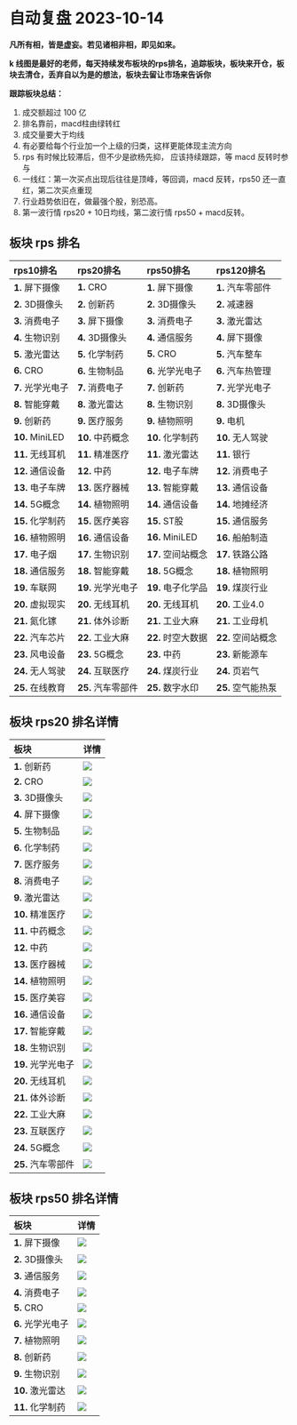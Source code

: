 # 自动复盘 2023-10-14

**凡所有相，皆是虚妄。若见诸相非相，即见如来。**

**k 线图是最好的老师，每天持续发布板块的rps排名，追踪板块，板块来开仓，板块去清仓，丢弃自以为是的想法，板块去留让市场来告诉你**
        
**跟踪板块总结：**
1. 成交额超过 100 亿
2. 排名靠前，macd柱由绿转红
3. 成交量要大于均线
4. 有必要给每个行业加一个上级的归类，这样更能体现主流方向
5. rps 有时候比较滞后，但不少是欲杨先抑， 应该持续跟踪，等 macd 反转时参与
6. 一线红：第一次买点出现后往往是顶峰，等回调，macd 反转，rps50 还一直红，第二次买点重现
7. 行业趋势依旧在，做最强个股，别恐高。
8. 第一波行情 rps20 + 10日均线，第二波行情 rps50 + macd反转。
        
## 板块 rps 排名
| rps10排名         | rps20排名          | rps50排名          | rps120排名         |
|:------------------|:-------------------|:-------------------|:-------------------|
| **1.** 屏下摄像   | **1.** CRO         | **1.** 屏下摄像    | **1.** 汽车零部件  |
| **2.** 3D摄像头   | **2.** 创新药      | **2.** 3D摄像头    | **2.** 减速器      |
| **3.** 消费电子   | **3.** 屏下摄像    | **3.** 消费电子    | **3.** 激光雷达    |
| **4.** 生物识别   | **4.** 3D摄像头    | **4.** 通信服务    | **4.** 屏下摄像    |
| **5.** 激光雷达   | **5.** 化学制药    | **5.** CRO         | **5.** 汽车整车    |
| **6.** CRO        | **6.** 生物制品    | **6.** 光学光电子  | **6.** 汽车热管理  |
| **7.** 光学光电子 | **7.** 消费电子    | **7.** 创新药      | **7.** 光学光电子  |
| **8.** 智能穿戴   | **8.** 激光雷达    | **8.** 生物识别    | **8.** 3D摄像头    |
| **9.** 创新药     | **9.** 医疗服务    | **9.** 植物照明    | **9.** 电机        |
| **10.** MiniLED   | **10.** 中药概念   | **10.** 化学制药   | **10.** 无人驾驶   |
| **11.** 无线耳机  | **11.** 精准医疗   | **11.** 激光雷达   | **11.** 银行       |
| **12.** 通信设备  | **12.** 中药       | **12.** 电子车牌   | **12.** 消费电子   |
| **13.** 电子车牌  | **13.** 医疗器械   | **13.** 智能穿戴   | **13.** 通信设备   |
| **14.** 5G概念    | **14.** 植物照明   | **14.** 通信设备   | **14.** 地摊经济   |
| **15.** 化学制药  | **15.** 医疗美容   | **15.** ST股       | **15.** 通信服务   |
| **16.** 植物照明  | **16.** 通信设备   | **16.** MiniLED    | **16.** 船舶制造   |
| **17.** 电子烟    | **17.** 生物识别   | **17.** 空间站概念 | **17.** 铁路公路   |
| **18.** 通信服务  | **18.** 智能穿戴   | **18.** 5G概念     | **18.** 植物照明   |
| **19.** 车联网    | **19.** 光学光电子 | **19.** 电子化学品 | **19.** 煤炭行业   |
| **20.** 虚拟现实  | **20.** 无线耳机   | **20.** 无线耳机   | **20.** 工业4.0    |
| **21.** 氮化镓    | **21.** 体外诊断   | **21.** 工业大麻   | **21.** 工业母机   |
| **22.** 汽车芯片  | **22.** 工业大麻   | **22.** 时空大数据 | **22.** 空间站概念 |
| **23.** 风电设备  | **23.** 5G概念     | **23.** 中药       | **23.** 新能源车   |
| **24.** 无人驾驶  | **24.** 互联医疗   | **24.** 煤炭行业   | **24.** 页岩气     |
| **25.** 在线教育  | **25.** 汽车零部件 | **25.** 数字水印   | **25.** 空气能热泵 |
## 板块 rps20 排名详情
| 板块               | 详情                                                                                                 |
|:-------------------|:-----------------------------------------------------------------------------------------------------|
| **1.** 创新药      | ![](https://sykent-blog-image.oss-cn-beijing.aliyuncs.com/quant/image/2023/10/1697270568618-tmp.jpg) |
| **2.** CRO         | ![](https://sykent-blog-image.oss-cn-beijing.aliyuncs.com/quant/image/2023/10/1697270569970-tmp.jpg) |
| **3.** 3D摄像头    | ![](https://sykent-blog-image.oss-cn-beijing.aliyuncs.com/quant/image/2023/10/1697270571036-tmp.jpg) |
| **4.** 屏下摄像    | ![](https://sykent-blog-image.oss-cn-beijing.aliyuncs.com/quant/image/2023/10/1697270572019-tmp.jpg) |
| **5.** 生物制品    | ![](https://sykent-blog-image.oss-cn-beijing.aliyuncs.com/quant/image/2023/10/1697270573134-tmp.jpg) |
| **6.** 化学制药    | ![](https://sykent-blog-image.oss-cn-beijing.aliyuncs.com/quant/image/2023/10/1697270574134-tmp.jpg) |
| **7.** 医疗服务    | ![](https://sykent-blog-image.oss-cn-beijing.aliyuncs.com/quant/image/2023/10/1697270575136-tmp.jpg) |
| **8.** 消费电子    | ![](https://sykent-blog-image.oss-cn-beijing.aliyuncs.com/quant/image/2023/10/1697270576100-tmp.jpg) |
| **9.** 激光雷达    | ![](https://sykent-blog-image.oss-cn-beijing.aliyuncs.com/quant/image/2023/10/1697270577102-tmp.jpg) |
| **10.** 精准医疗   | ![](https://sykent-blog-image.oss-cn-beijing.aliyuncs.com/quant/image/2023/10/1697270578184-tmp.jpg) |
| **11.** 中药概念   | ![](https://sykent-blog-image.oss-cn-beijing.aliyuncs.com/quant/image/2023/10/1697270579154-tmp.jpg) |
| **12.** 中药       | ![](https://sykent-blog-image.oss-cn-beijing.aliyuncs.com/quant/image/2023/10/1697270580109-tmp.jpg) |
| **13.** 医疗器械   | ![](https://sykent-blog-image.oss-cn-beijing.aliyuncs.com/quant/image/2023/10/1697270581070-tmp.jpg) |
| **14.** 植物照明   | ![](https://sykent-blog-image.oss-cn-beijing.aliyuncs.com/quant/image/2023/10/1697270582101-tmp.jpg) |
| **15.** 医疗美容   | ![](https://sykent-blog-image.oss-cn-beijing.aliyuncs.com/quant/image/2023/10/1697270583083-tmp.jpg) |
| **16.** 通信设备   | ![](https://sykent-blog-image.oss-cn-beijing.aliyuncs.com/quant/image/2023/10/1697270584021-tmp.jpg) |
| **17.** 智能穿戴   | ![](https://sykent-blog-image.oss-cn-beijing.aliyuncs.com/quant/image/2023/10/1697270585019-tmp.jpg) |
| **18.** 生物识别   | ![](https://sykent-blog-image.oss-cn-beijing.aliyuncs.com/quant/image/2023/10/1697270585918-tmp.jpg) |
| **19.** 光学光电子 | ![](https://sykent-blog-image.oss-cn-beijing.aliyuncs.com/quant/image/2023/10/1697270586866-tmp.jpg) |
| **20.** 无线耳机   | ![](https://sykent-blog-image.oss-cn-beijing.aliyuncs.com/quant/image/2023/10/1697270587852-tmp.jpg) |
| **21.** 体外诊断   | ![](https://sykent-blog-image.oss-cn-beijing.aliyuncs.com/quant/image/2023/10/1697270588866-tmp.jpg) |
| **22.** 工业大麻   | ![](https://sykent-blog-image.oss-cn-beijing.aliyuncs.com/quant/image/2023/10/1697270589818-tmp.jpg) |
| **23.** 互联医疗   | ![](https://sykent-blog-image.oss-cn-beijing.aliyuncs.com/quant/image/2023/10/1697270590818-tmp.jpg) |
| **24.** 5G概念     | ![](https://sykent-blog-image.oss-cn-beijing.aliyuncs.com/quant/image/2023/10/1697270591833-tmp.jpg) |
| **25.** 汽车零部件 | ![](https://sykent-blog-image.oss-cn-beijing.aliyuncs.com/quant/image/2023/10/1697270592852-tmp.jpg) |
## 板块 rps50 排名详情
| 板块              | 详情                                                                                                 |
|:------------------|:-----------------------------------------------------------------------------------------------------|
| **1.** 屏下摄像   | ![](https://sykent-blog-image.oss-cn-beijing.aliyuncs.com/quant/image/2023/10/1697270593802-tmp.jpg) |
| **2.** 3D摄像头   | ![](https://sykent-blog-image.oss-cn-beijing.aliyuncs.com/quant/image/2023/10/1697270594749-tmp.jpg) |
| **3.** 通信服务   | ![](https://sykent-blog-image.oss-cn-beijing.aliyuncs.com/quant/image/2023/10/1697270595717-tmp.jpg) |
| **4.** 消费电子   | ![](https://sykent-blog-image.oss-cn-beijing.aliyuncs.com/quant/image/2023/10/1697270596664-tmp.jpg) |
| **5.** CRO        | ![](https://sykent-blog-image.oss-cn-beijing.aliyuncs.com/quant/image/2023/10/1697270597575-tmp.jpg) |
| **6.** 光学光电子 | ![](https://sykent-blog-image.oss-cn-beijing.aliyuncs.com/quant/image/2023/10/1697270598533-tmp.jpg) |
| **7.** 植物照明   | ![](https://sykent-blog-image.oss-cn-beijing.aliyuncs.com/quant/image/2023/10/1697270599386-tmp.jpg) |
| **8.** 创新药     | ![](https://sykent-blog-image.oss-cn-beijing.aliyuncs.com/quant/image/2023/10/1697270600269-tmp.jpg) |
| **9.** 生物识别   | ![](https://sykent-blog-image.oss-cn-beijing.aliyuncs.com/quant/image/2023/10/1697270601253-tmp.jpg) |
| **10.** 激光雷达  | ![](https://sykent-blog-image.oss-cn-beijing.aliyuncs.com/quant/image/2023/10/1697270602134-tmp.jpg) |
| **11.** 化学制药  | ![](https://sykent-blog-image.oss-cn-beijing.aliyuncs.com/quant/image/2023/10/1697270603036-tmp.jpg) |